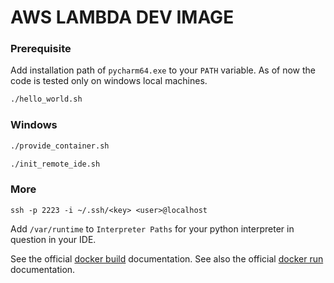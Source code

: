 # AWS LAMBDA DEV IMAGE

### Prerequisite

Add installation path of `pycharm64.exe` to your `PATH` variable.
As of now the code is tested only on windows local machines.

```bash
./hello_world.sh
```

### Windows

```bash
./provide_container.sh
```

```bash
./init_remote_ide.sh
```

### More

```
ssh -p 2223 -i ~/.ssh/<key> <user>@localhost
```

Add `/var/runtime` to `Interpreter Paths` for your python interpreter in question in your IDE. 

See the official
[docker build](https://docs.docker.com/engine/reference/commandline/build/)
documentation.
See also the official
[docker run](https://docs.docker.com/engine/reference/commandline/run/)
documentation.

